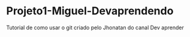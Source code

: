 # Projeto1-Miguel-Devaprendendo
Tutorial de como usar o git criado pelo Jhonatan do canal Dev aprender
